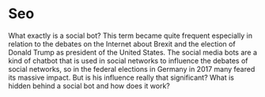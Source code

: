 # Seo
What exactly is a social bot? This term became quite frequent especially in relation to the debates on the Internet about Brexit and the election of Donald Trump as president of the United States. The social media bots are a kind of chatbot that is used in social networks to influence the debates of social networks, so in the federal elections in Germany in 2017 many feared its massive impact. But is his influence really that significant? What is hidden behind a social bot and how does it work?
